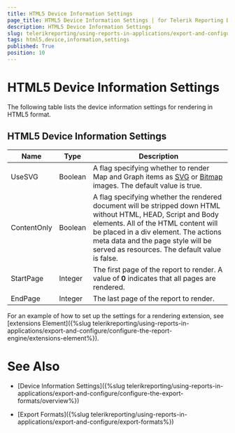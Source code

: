 ```yaml
---
title: HTML5 Device Information Settings
page_title: HTML5 Device Information Settings | for Telerik Reporting Documentation
description: HTML5 Device Information Settings
slug: telerikreporting/using-reports-in-applications/export-and-configure/configure-the-export-formats/html5-device-information-settings
tags: html5,device,information,settings
published: True
position: 10
---
```


# HTML5 Device Information Settings



The following table lists the device information settings for rendering in HTML5 format.

## HTML5 Device Information Settings


|  __Name__ |  __Type__ |  __Description__ |
| ------ | ------ | ------ |
|UseSVG|Boolean|A flag specifying whether to render Map and Graph items as  [SVG](http://www.w3.org/Graphics/SVG/) or  [Bitmap](http://msdn.microsoft.com/en-us/library/windows/desktop/ms536393(v=vs.85).aspx) images. The default value is true.|
|ContentOnly|Boolean|A flag specifying whether the rendered document will be stripped down HTML without HTML, HEAD, Script and Body elements.                                 All of the HTML content will be placed in a div element. The actions meta data and the page style will be served as resources.                                 The default value is false.|
|StartPage|Integer|The first page of the report to render. A value of __0__ indicates that all pages are rendered.|
|EndPage|Integer|The last page of the report to render.|


For an example of how to set up the settings for a rendering extension, see [extensions Element]({%slug telerikreporting/using-reports-in-applications/export-and-configure/configure-the-report-engine/extensions-element%}).         


# See Also


 

* [Device Information Settings]({%slug telerikreporting/using-reports-in-applications/export-and-configure/configure-the-export-formats/overview%})

 

* [Export Formats]({%slug telerikreporting/using-reports-in-applications/export-and-configure/export-formats%})

